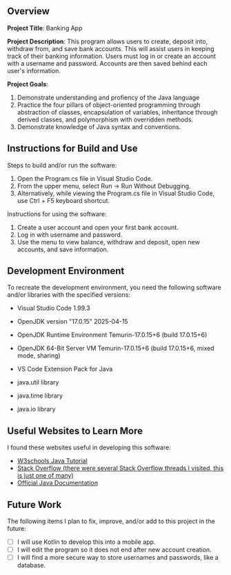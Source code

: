 ## Overview

**Project Title**: Banking App

**Project Description**: This program allows users to create, deposit into, withdraw from, and save bank accounts. This will assist users in keeping track of their banking information. Users must log in or create an account with a username and password. Accounts are then saved behind each user's information.

**Project Goals**:
1. Demonstrate understanding and profiency of the Java language
2. Practice the four pillars of object-oriented programming through abstraction of classes, encapsulation of variables, inheritance through derived classes, and polymorphism with overridden methods. 
3. Demonstrate knowledge of Java syntax and conventions.

## Instructions for Build and Use

Steps to build and/or run the software:

1. Open the Program.cs file in Visual Studio Code.
2. From the upper menu, select Run -> Run Without Debugging.
3. Alternatively, while viewing the Program.cs file in Visual Studio Code, use Ctrl + F5 keyboard shortcut.

Instructions for using the software:

1. Create a user account and open your first bank account.
2. Log in with username and password.
3. Use the menu to view balance, withdraw and deposit, open new accounts, and save information.

## Development Environment 

To recreate the development environment, you need the following software and/or libraries with the specified versions:

* Visual Studio Code 1.99.3

* OpenJDK version "17.0.15" 2025-04-15

* OpenJDK Runtime Environment Temurin-17.0.15+6 (build 17.0.15+6)

* OpenJDK 64-Bit Server VM Temurin-17.0.15+6 (build 17.0.15+6, mixed mode, sharing)

* VS Code Extension Pack for Java

* java.util library

* java.time library

* java.io library 


## Useful Websites to Learn More

I found these websites useful in developing this software:

* [W3schools Java Tutorial](https://www.w3schools.com/java/)
* [Stack Overflow (there were several Stack Overflow threads I visited, this is just one of many)](https://stackoverflow.com/questions/53210804/getting-undefined-with-static-get)
* [Official Java Documentation](https://docs.oracle.com/en/java/javase/24/index.html)

## Future Work

The following items I plan to fix, improve, and/or add to this project in the future:

* [ ] I will use Kotlin to develop this into a mobile app.
* [ ] I will edit the program so it does not end after new account creation.
* [ ] I will find a more secure way to store usernames and passwords, like a database.